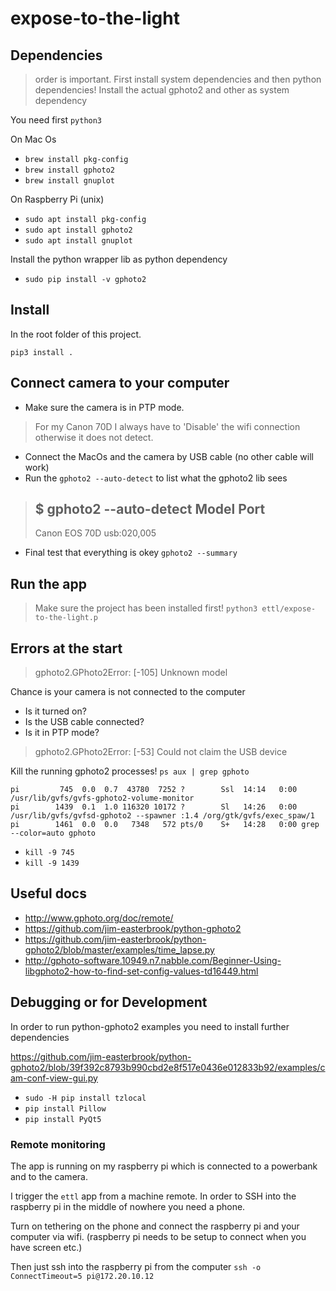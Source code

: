 # expose-to-the-light

## Dependencies
> order is important. First install system dependencies and then python dependencies!
Install the actual gphoto2 and other as system dependency

You need first `python3`

On Mac Os
   * `brew install pkg-config`
   * `brew install gphoto2`
   * `brew install gnuplot`

On Raspberry Pi (unix)
   * `sudo apt install pkg-config`
   * `sudo apt install gphoto2`
   * `sudo apt install gnuplot`

Install the python wrapper lib as python dependency
   * `sudo pip install -v gphoto2`

## Install
In the root folder of this project.

`pip3 install .`

## Connect camera to your computer
   * Make sure the camera is in PTP mode.
> For my Canon 70D I always have to 'Disable' the wifi connection otherwise it does not detect.

   * Connect the MacOs and the camera by USB cable (no other cable will work)
   * Run the `gphoto2 --auto-detect` to list what the gphoto2 lib sees
> $ gphoto2 --auto-detect
> Model                          Port
> ----------------------------------------------------------
> Canon EOS 70D                  usb:020,005
   * Final test that everything is okey `gphoto2 --summary`

## Run the app
> Make sure the project has been installed first!
`python3 ettl/expose-to-the-light.p`

## Errors at the start
> gphoto2.GPhoto2Error: [-105] Unknown model

Chance is your camera is not connected to the computer
   * Is it turned on?
   * Is the USB cable connected?
   * Is it in PTP mode?

> gphoto2.GPhoto2Error: [-53] Could not claim the USB device

Kill the running gphoto2 processes!
`ps aux | grep gphoto`
```
pi         745  0.0  0.7  43780  7252 ?        Ssl  14:14   0:00 /usr/lib/gvfs/gvfs-gphoto2-volume-monitor
pi        1439  0.1  1.0 116320 10172 ?        Sl   14:26   0:00 /usr/lib/gvfs/gvfsd-gphoto2 --spawner :1.4 /org/gtk/gvfs/exec_spaw/1
pi        1461  0.0  0.0   7348   572 pts/0    S+   14:28   0:00 grep --color=auto gphoto
```
   * `kill -9 745`
   * `kill -9 1439`

## Useful docs
   * http://www.gphoto.org/doc/remote/
   * https://github.com/jim-easterbrook/python-gphoto2
   * https://github.com/jim-easterbrook/python-gphoto2/blob/master/examples/time_lapse.py
   * http://gphoto-software.10949.n7.nabble.com/Beginner-Using-libgphoto2-how-to-find-set-config-values-td16449.html
   
## Debugging or for Development
In order to run python-gphoto2 examples you need to install further dependencies

https://github.com/jim-easterbrook/python-gphoto2/blob/39f392c8793b990cbd2e8f517e0436e012833b92/examples/cam-conf-view-gui.py
   * `sudo -H pip install tzlocal`
   * `pip install Pillow`
   * `pip install PyQt5`

### Remote monitoring
The app is running on my raspberry pi which is connected to a powerbank and to the camera.

I trigger the `ettl` app from a machine remote. In order to SSH into the raspberry pi in the middle of nowhere you need a phone.

Turn on tethering on the phone and connect the raspberry pi and your computer via wifi. (raspberry pi needs to be setup to connect when you have screen etc.)

Then just ssh into the raspberry pi from the computer
`ssh -o ConnectTimeout=5 pi@172.20.10.12`